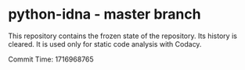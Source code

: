 # python-idna - master branch

This repository contains the frozen state of the repository.
Its history is cleared. It is used only for static code
analysis with Codacy.

Commit Time: 1716968765